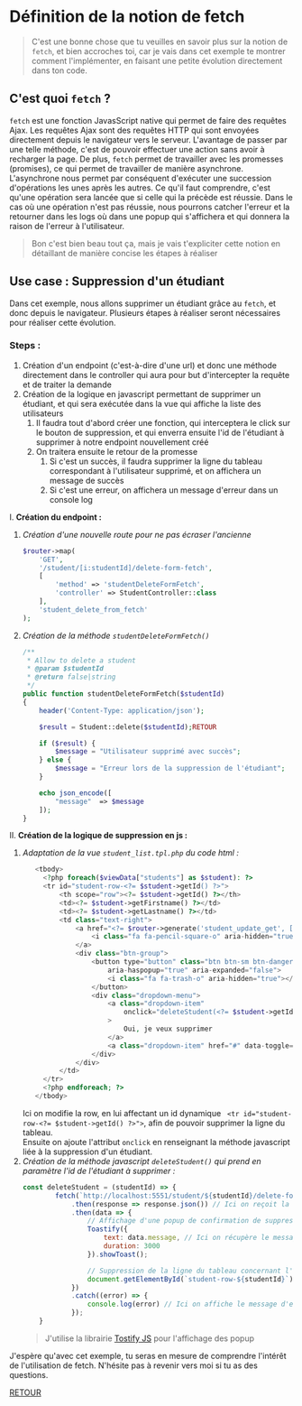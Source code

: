 # Définition de la notion de fetch

> C'est une bonne chose que tu veuilles en savoir plus sur la notion de `fetch`, et bien accroches toi, car je vais dans cet exemple te montrer comment l'implémenter, en faisant une petite évolution directement dans ton code. 

## C'est quoi `fetch` ?

`fetch` est une fonction JavasScript native qui permet de faire des requêtes Ajax.
Les requêtes Ajax sont des requêtes HTTP qui sont envoyées directement depuis le navigateur vers le serveur.
L'avantage de passer par une telle méthode, c'est de pouvoir effectuer une action sans avoir à recharger la page.
De plus, `fetch` permet de travailler avec les promesses (promises), ce qui permet de travailler de manière asynchrone.
L'asynchrone nous permet par conséquent d'exécuter une succession d'opérations les unes après les autres.
Ce qu'il faut comprendre, c'est qu'une opération sera lancée que si celle qui la précède est réussie.
Dans le cas où une opération n'est pas réussie, nous pourrons catcher l'erreur et la retourner dans les logs où dans une popup qui s'affichera et qui donnera la raison de l'erreur à l'utilisateur.

> Bon c'est bien beau tout ça, mais je vais t'expliciter cette notion en détaillant de manière concise les étapes à réaliser

## Use case : Suppression d'un étudiant

Dans cet exemple, nous allons supprimer un étudiant grâce au `fetch`, et donc depuis le navigateur.
Plusieurs étapes à réaliser seront nécessaires pour réaliser cette évolution.

### Steps :

1. Création d'un endpoint (c'est-à-dire d'une url) et donc une méthode directement dans le controller qui aura pour but d'intercepter la requête et de traiter la demande
2. Création de la logique en javascript permettant de supprimer un étudiant, et qui sera exécutée dans la vue qui affiche la liste des utilisateurs
   1. Il faudra tout d'abord créer une fonction, qui interceptera le click sur le bouton de suppression, et qui enverra ensuite l'id de l'étudiant à supprimer à notre endpoint nouvellement créé
   2. On traitera ensuite le retour de la promesse
      1. Si c'est un succès, il faudra supprimer la ligne du tableau correspondant à l'utilisateur supprimé, et on affichera un message de succès
      2. Si c'est une erreur, on affichera un message d'erreur dans un console log

I. **Création du endpoint :**
1. *Création d'une nouvelle route pour ne pas écraser l'ancienne*
    ```php
    $router->map(
        'GET',
        '/student/[i:studentId]/delete-form-fetch',
        [
            'method' => 'studentDeleteFormFetch',
            'controller' => StudentController::class
        ],
        'student_delete_from_fetch'
    );
    ```
2. *Création de la méthode `studentDeleteFormFetch()`*
    ```php
    /**
     * Allow to delete a student
     * @param $studentId
     * @return false|string
     */
    public function studentDeleteFormFetch($studentId)
    {
        header('Content-Type: application/json');

        $result = Student::delete($studentId);RETOUR

        if ($result) {
            $message = "Utilisateur supprimé avec succès";
        } else {
            $message = "Erreur lors de la suppression de l'étudiant";
        }

        echo json_encode([
            "message"  => $message
        ]);
    }
    ```

II. **Création de la logique de suppression en js :**
1. *Adaptation de la vue `student_list.tpl.php` du code html :*
   ```php
      <tbody>
        <?php foreach($viewData["students"] as $student): ?>
        <tr id="student-row-<?= $student->getId() ?>">
            <th scope="row"><?= $student->getId() ?></th>
            <td><?= $student->getFirstname() ?></td>
            <td><?= $student->getLastname() ?></td>
            <td class="text-right">
                <a href="<?= $router->generate('student_update_get', [ "studentid" => $student->getId() ]) ?>" class="btn btn-sm btn-warning">
                    <i class="fa fa-pencil-square-o" aria-hidden="true"></i>
                </a>
                <div class="btn-group">
                    <button type="button" class="btn btn-sm btn-danger dropdown-toggle" data-toggle="dropdown"
                        aria-haspopup="true" aria-expanded="false">
                        <i class="fa fa-trash-o" aria-hidden="true"></i>
                    </button>
                    <div class="dropdown-menu">
                        <a class="dropdown-item"
                            onclick="deleteStudent(<?= $student->getId() ?>)"
                        >
                            Oui, je veux supprimer
                        </a>
                        <a class="dropdown-item" href="#" data-toggle="dropdown">Oups !</a>
                    </div>
                </div>
            </td>
        </tr>
        <?php endforeach; ?>
      </tbody>
   ```
   Ici on modifie la row, en lui affectant un id dynamique ` <tr id="student-row-<?= $student->getId() ?>">`, afin de pouvoir supprimer la ligne du tableau.<br>
   Ensuite on ajoute l'attribut `onclick` en renseignant la méthode javascript liée à la suppression d'un étudiant.
2. *Création de la méthode javascript `deleteStudent()` qui prend en paramètre l'id de l'étudiant à supprimer :*
   ```js
   const deleteStudent = (studentId) => {
           fetch(`http://localhost:5551/student/${studentId}/delete-form-fetch`)
               .then(response => response.json()) // Ici on reçoit la réponse du serveur, et on utilise la méthode json() pour analyser la réponse au format JSON et enregistrer les données dans la console.
               .then(data => {
                   // Affichage d'une popup de confirmation de suppression
                   Toastify({
                       text: data.message, // Ici on récupère le message de succès envoyé par la réponse
                       duration: 3000
                   }).showToast();
   
                   // Suppression de la ligne du tableau concernant l'étudiant supprimé
                   document.getElementById(`student-row-${studentId}`).remove();
               })
               .catch((error) => {
                   console.log(error) // Ici on affiche le message d'erreur
               });
       }
   ```
   > J'utilise la librairie [Tostify JS](/https://apvarun.github.io/toastify-js/) pour l'affichage des popup
   
J'espère qu'avec cet exemple, tu seras en mesure de comprendre l'intérêt de l'utilisation de fetch. N'hésite pas à revenir vers moi si tu as des questions.

[RETOUR](/README.md)
